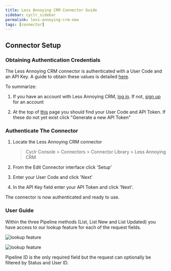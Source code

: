 ```yaml
---
title: Less Annoying CRM Connector Guide
sidebar: cyclr_sidebar
permalink: less-annoying-crm-new
tags: [connector]
---
```


## Connector Setup

### Obtaining Authentication Credentials

The Less Annoying CRM connector is authenticated with a User Code and an API Key. A guide to obtain these values is detailed [here](https://www.lessannoyingcrm.com/help/topic/api_getting_started/Generating_API_Token).

To summarize:

1. If you have an account with Less Annoying CRM, [log in](https://www.lessannoyingcrm.com/login/). If not, [sign up](https://www.lessannoyingcrm.com/Signup) for an account

2. At the top of [this](https://www.lessannoyingcrm.com/app/settings/api) page you should find your User Code and API Token. If these do not yet exist click "Generate a new API Token"

### Authenticate The Connector

1. Locate the Less Annoying CRM connector

   > Cyclr Console > Connectors > Connector Library > Less Annoying CRM

2. From the Edit Connector interface click 'Setup'

3. Enter your User Code and click 'Next'

4. In the API Key field enter your API Token and click 'Next'.

The connector is now authenticated and ready to use.

### User Guide

Within the three Pipeline methods (List, List New and List Updated) you have access to our lookup feature for each of the request fields.

![lookup feature](./images/less_annoying_crm_1.png)

![lookup feature](./images/less_annoying_crm_2.png)

Pipeline ID is the only required field but the request can optionally be filtered by Status and User ID.
